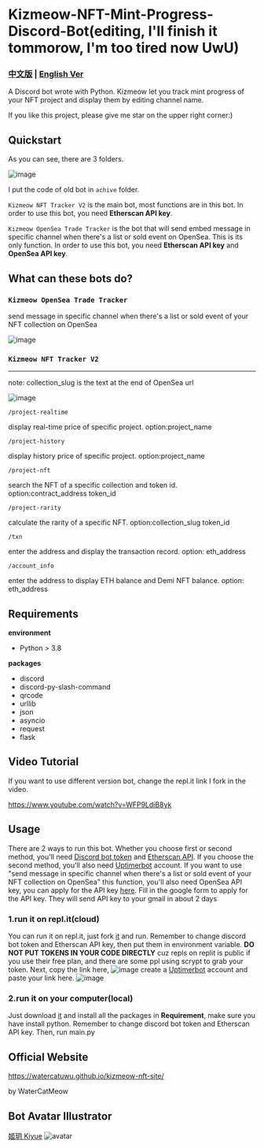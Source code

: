 # Kizmeow-NFT-Mint-Progress-Discord-Bot(editing, I'll finish it tommorow, I'm too tired now UwU)


### [中文版](https://github.com/Xeift/Kizmeow-OpenSea-and-Etherscan-Discord-Bot/blob/main/%E8%AE%80%E6%88%91.md) | [English Ver](https://github.com/Xeift/Kizmeow-OpenSea-and-Etherscan-Discord-Bot/blob/main/README.md)
A Discord bot wrote with Python. Kizmeow let you track mint progress of your NFT project and display them by editing channel name.

If you like this project, please give me star on the upper right corner:)

Quickstart
-----------------
As you can see, there are 3 folders.

![image](https://user-images.githubusercontent.com/80938768/149684882-782ed648-f0cc-4721-9a52-6e50c168c185.png)

I put the code of old bot in `achive` folder.

`Kizmeow NFT Tracker V2` is the main bot, most functions are in this bot. In order to use this bot, you need **Etherscan API key**.

`Kizmeow OpenSea Trade Tracker` is the bot that will send embed message in specific channel when there's a list or sold event on OpenSea. This is its only function. In order to use this bot, you need **Etherscan API key** and **OpenSea API key**.

What can these bots do?
-----------------
### `Kizmeow OpenSea Trade Tracker`

send message in specific channel when there's a list or sold event of your NFT collection on OpenSea

![image](https://user-images.githubusercontent.com/80938768/149489498-5e80a294-a9a6-4a3d-8af2-fdcb6d530ba1.png)

### `Kizmeow NFT Tracker V2`

-------------------------------------------------------------------------------------------------------------------------------------------------

note: collection_slug is the text at the end of OpenSea url

![image](https://user-images.githubusercontent.com/80938768/155941533-a9e86c86-54e5-4708-b1fe-0b05ca48033c.png)


`/project-realtime`

display real-time price of specific project. option:project_name

`/project-history`

display history price of specific project. option:project_name

`/project-nft`

search the NFT of a specific collection and token id. option:contract_address token_id

`/project-rarity`

calculate the rarity of a specific NFT. option:collection_slug token_id

`/txn`

enter the address and display the transaction record. option: eth_address

`/account_info`

enter the address to display ETH balance and Demi NFT balance. option: eth_address

Requirements
-----------------
**environment**

+ Python > 3.8

**packages**

+ discord
+ discord-py-slash-command
+ qrcode
+ urllib
+ json
+ asyncio
+ request
+ flask

Video Tutorial
-----------------
If you want to use different version bot, change the repl.it link I fork in the video.

https://www.youtube.com/watch?v=WFP9LdiB8yk

Usage
-----------------
There are 2 ways to run this bot.
Whether you choose first or second method, you'll need [Discord bot token](https://discord.com/developers/applications) and [Etherscan API](https://etherscan.io/myapikey). If you choose the second method, you'll also need [Uptimerbot](https://uptimerobot.com/) account. If you want to use "send message in specific channel when there's a list or sold event of your NFT collection on OpenSea" this function, you'll also need OpenSea API key, you can apply for the API key [here](https://docs.opensea.io/reference/request-an-api-key). Fill in the google form to apply for the API key. They will send API key to your gmail in about 2 days

### 1.run it on repl.it(cloud)
You can run it on repl.it, just fork [it](https://replit.com/@xeiftc/Kizmeow-NFT-Tracker-V2) and run. Remember to change discord bot token and Etherscan API key, then put them in environment variable. **DO NOT PUT TOKENS IN YOUR CODE DIRECTLY** cuz repls on replit is public if you use their free plan, and there are some ppl using scrypt to grab your token.
Next, copy the link here, ![image](https://user-images.githubusercontent.com/80938768/146533872-021b05b3-f18c-44db-a943-527903dc6616.png) create a [Uptimerbot](https://uptimerobot.com/) account and paste your link here. ![image](https://user-images.githubusercontent.com/80938768/146534310-74201ab2-700e-4271-94a2-f2ecf8d12acb.png)

### 2.run it on your computer(local)
Just download [it](https://github.com/Xeift/Kizmeow-OpenSea-and-Etherscan-Discord-Bot/archive/refs/heads/main.zip) and install all the packages in **Requirement**, make sure you have install python. Remember to change discord bot token and Etherscan API key. Then, run main.py

Official Website
-----------------
https://watercatuwu.github.io/kizmeow-nft-site/ 

by WaterCatMeow

Bot Avatar Illustrator
-----------------
[姬玥 Kiyue](https://www.facebook.com/profile.php?id=100026170072950)
![avatar](https://user-images.githubusercontent.com/80938768/146544100-315cdd44-7461-441b-a3dd-d3ee653b145a.png)

